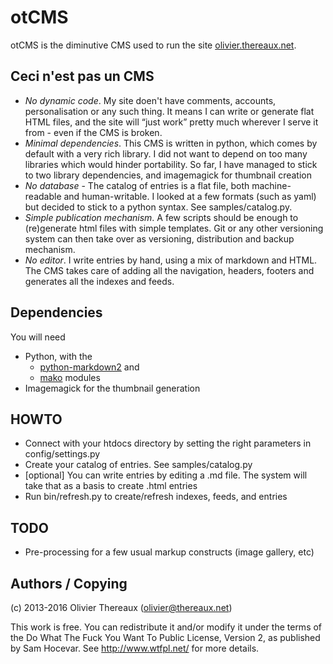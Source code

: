 # otCMS

otCMS is the diminutive CMS used to run the site [olivier.thereaux.net](http://olivier.thereaux.net/).

## Ceci n'est pas un CMS

* *No dynamic code*. My site doen't have comments, accounts, personalisation or any such thing. It means I can write or generate flat HTML files, and the site will “just work” pretty much wherever I serve it from - even if the CMS is broken.
* *Minimal dependencies*. This CMS is written in python, which comes by default with a very rich library. I did not want to depend on too many libraries which would hinder portability. So far, I have managed to stick to two library dependencies, and imagemagick for thumbnail creation
* *No database* - The catalog of entries is a flat file, both machine-readable and human-writable. I looked at a few formats (such as yaml) but decided to stick to a python syntax. See samples/catalog.py.
* *Simple publication mechanism*. A few scripts should be enough to (re)generate html files with simple templates. Git or any other versioning system can then take over as versioning, distribution and backup mechanism.
* *No editor*. I write entries by hand, using a mix of markdown and HTML. The CMS takes care of adding all the navigation, headers, footers and generates all the indexes and feeds.

## Dependencies

You will need

* Python, with the
    * [python-markdown2](https://github.com/trentm/python-markdown2) and
    * [mako](http://www.makotemplates.org/) modules
* Imagemagick for the thumbnail generation

## HOWTO

* Connect with your htdocs directory by setting the right parameters in config/settings.py
* Create your catalog of entries. See samples/catalog.py
* [optional] You can write entries by editing a .md file. The system will take that as a basis to create .html entries
* Run bin/refresh.py to create/refresh indexes, feeds, and entries

## TODO

* Pre-processing for a few usual markup constructs (image gallery, etc)

## Authors / Copying

(c) 2013-2016 Olivier Thereaux (olivier@thereaux.net)

This work is free. You can redistribute it and/or modify it under the
terms of the Do What The Fuck You Want To Public License, Version 2,
as published by Sam Hocevar. See http://www.wtfpl.net/ for more details.
